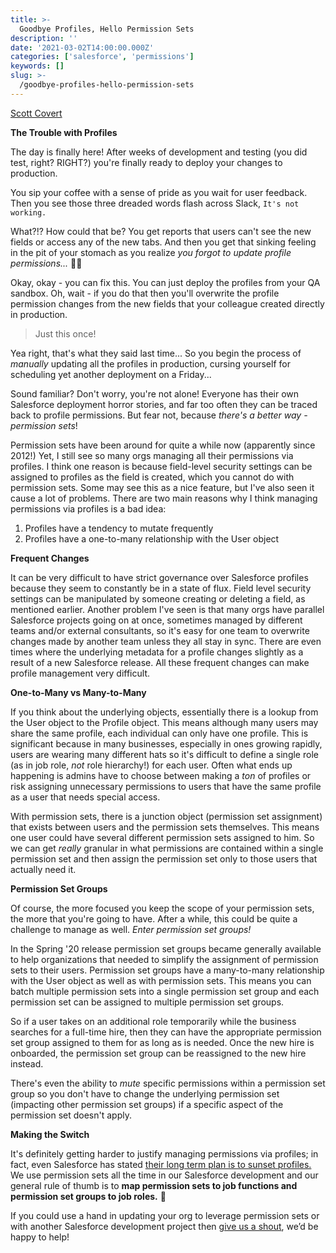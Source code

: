 ```yaml
---
title: >-
  Goodbye Profiles, Hello Permission Sets
description: ''
date: '2021-03-02T14:00:00.000Z'
categories: ['salesforce', 'permissions']
keywords: []
slug: >-
  /goodbye-profiles-hello-permission-sets
---
```


[Scott Covert](https://www.tython.co/)

**The Trouble with Profiles**

The day is finally here! After weeks of development and testing (you
did test, right? RIGHT?) you're finally ready to deploy your changes
to production.

You sip your coffee with a sense of pride as you wait for user feedback.
Then you see those three dreaded words flash across Slack,
`It's not working.`

What?!? How could that be? You get reports that users can't see the new
fields or access any of the new tabs. And then you get that sinking feeling
in the pit of your stomach as you realize
*you forgot to update profile permissions...*
:man_facepalming:

Okay, okay - you can fix this. You can just deploy the profiles from your
QA sandbox. Oh, wait - if you do that then you'll overwrite the profile permission
changes from the new fields that your colleague created directly in production.
> Just this once!

Yea right, that's what they said last time... So you begin the process of
_manually_
updating all the profiles in production, cursing yourself for scheduling yet
another deployment on a Friday...

Sound familiar? Don't worry, you're not alone! Everyone has their own
Salesforce deployment horror stories, and far too often they can be traced
back to profile permissions. But fear not, because
*there's a better way - permission sets*!

Permission sets have been around for quite a while now (apparently since 2012!)
Yet, I still see so many orgs managing all their permissions via profiles.
I think one reason is because field-level security settings can be assigned to
profiles as the field is created, which you cannot do with permission sets.
Some may see this as a nice feature, but I've also seen it cause a lot of problems.
There are two main reasons why I think managing permissions via profiles is a bad idea:
1. Profiles have a tendency to mutate frequently
2. Profiles have a one-to-many relationship with the User object

**Frequent Changes**

It can be very difficult to have strict governance over Salesforce profiles
because they seem to constantly be in a state of flux. Field level security
settings can be manipulated by someone creating or deleting a field, as
mentioned earlier. Another problem I've seen is that many orgs have parallel
Salesforce projects going on at once, sometimes managed by different teams
and/or external consultants, so it's easy for one team to overwrite changes
made by another team unless they all stay in sync. There are even times where
the underlying metadata for a profile changes slightly as a result of a new
Salesforce release. All these frequent changes can make profile management
very difficult.

**One-to-Many vs Many-to-Many**

If you think about the underlying objects, essentially there is a lookup from
the User object to the Profile object. This means although many users may share
the same profile, each individual can only have one profile. This is significant
because in many businesses, especially in ones growing rapidly, users are wearing
many different hats so it's difficult to define a single role (as in job role,
*not*
role hierarchy!) for each user. Often what ends up happening is admins
have to choose between making a
*ton*
of profiles or risk assigning unnecessary permissions to users that have the same
profile as a user that needs special access.

With permission sets, there is a junction object (permission set assignment)
that exists between users and the permission sets themselves. This means one user
could have several different permission sets assigned to him. So we can get
*really*
granular in what permissions are contained within a single permission set and then
assign the permission set only to those users that actually need it.

**Permission Set Groups**

Of course, the more focused you keep the scope of your permission sets, the more
that you're going to have. After a while, this could be quite a challenge to
manage as well.
*Enter permission set groups!*

In the Spring '20 release permission set groups became generally available to help
organizations that needed to simplify the assignment of permission sets to their
users. Permission set groups have a many-to-many relationship with the User
object as well as with permission sets. This means you can batch multiple permission
sets into a single permission set group and each permission set can be assigned to
multiple permission set groups.

So if a user takes on an additional role temporarily while the business searches for a
full-time hire, then they can have the appropriate permission set group assigned to
them for as long as is needed. Once the new hire is onboarded, the permission set group
can be reassigned to the new hire instead.

There's even the ability to
_mute_
specific permissions within a permission set group so
you don't have to change the underlying permission set (impacting other permission set
groups) if a specific aspect of the permission set doesn't apply.

**Making the Switch**

It's definitely getting harder to justify managing permissions via profiles; in fact, even
Salesforce has stated
[their long term plan is to sunset profiles.](https://admin.salesforce.com/blog/2019/introducing-the-next-generation-of-user-management-permission-set-groups)
We use permission sets all the time in our Salesforce development and our general
rule of thumb is to
**map permission sets to job functions and permission set groups to job roles.**
:tada:

If you could use a hand in updating your org to leverage permission sets
or with another Salesforce development project then
[give us a shout](mailto:support@tython.co),
we’d be happy to help!
